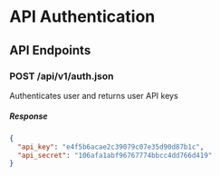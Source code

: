 
# API Authentication
## API Endpoints
### POST /api/v1/auth.json
Authenticates user and returns user API keys

##### Response
```json
{
  "api_key": "e4f5b6acae2c39079c07e35d90d87b1c",
  "api_secret": "106afa1abf96767774bbcc4dd766d419"
}
